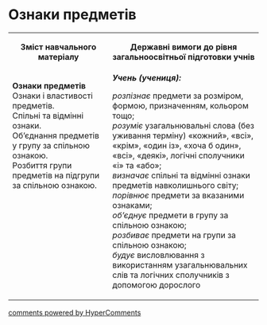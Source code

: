 # Ознаки предметів
<table>
  <tr>
    <td width="40%" align="center"><p><b>Зміст навчального матеріалу<b></p></td>
    <td width="60%" align="center"><p><b>Державні вимоги до рівня загальноосвітньої підготовки учнів</b></p></td>
  </tr>
  <tr>
    <td width="40%" style="vertical-align:top !important;">
    <p><b>Ознаки предметів</b><br>
Ознаки і властивості предметів.<br>
Спільні та відмінні ознаки.<br>
Об’єднання предметів у групу за спільною ознакою.<br> 
Розбиття групи предметів  на підгрупи за спільною ознакою.</p></td>
    <td width="60%" style="vertical-align:top !important;">
<i><b>Учень (учениця):</b></i>
<p><i>розпізнає</i> предмети за розміром, формою, призначенням, кольором тощо;<br>
<i>розуміє</i> узагальнювальні слова (без уживання терміну) «кожний», «всі», «крім», «один із», «хоча б один», «всі», «деякі», логічні сполучники «і» та «або»;<br> 
<i>визначає</i> спільні та відмінні ознаки предметів навколишнього світу;<br>  
<i>порівнює</i> предмети за вказаними ознаками;<br>
<i>об’єднує</i> предмети в групу за спільною ознакою;<br> 
<i>розбиває</i> предмети на групи за спільною ознакою;<br>
<i>будує</i> висловлювання з використанням узагальнювальних слів та логічних сполучників з допомогою дорослого</p></td>
  </tr>
</table>

<div id="hypercomments_widget"></div>
<script type="text/javascript">
_hcwp = window._hcwp || [];
_hcwp.push({widget:"Stream", social:"facebook, vk, google, twitter", widget_id: 74671});
(function() {
if("HC_LOAD_INIT" in window)return;
HC_LOAD_INIT = true;
var lang = "uk";
var hcc = document.createElement("script"); hcc.type = "text/javascript"; hcc.async = true;
hcc.src = ("https:" == document.location.protocol ? "https" : "http")+"://w.hypercomments.com/widget/hc/74671/"+lang+"/widget.js";
var s = document.getElementsByTagName("script")[0];
s.parentNode.insertBefore(hcc, s.nextSibling);
})();
</script>
<a href="http://hypercomments.com" class="hc-link" title="comments widget">comments powered by HyperComments</a>